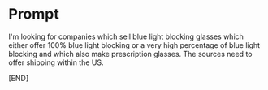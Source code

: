 # Prompt

I'm looking for companies which sell blue light blocking glasses which either offer 100% blue light blocking or a very high percentage of blue light blocking and which also make prescription glasses. The sources need to offer shipping within the US.

[END]